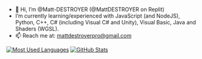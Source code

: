 - 👋 Hi, I’m @Matt-DESTROYER (@MattDESTROYER on Replit)
- I’m currently learning/experienced with JavaScript (and NodeJS), Python, C++, C# (including Visual C# and Unity), Visual Basic, Java and Shaders (WGSL).
- 📫 Reach me at: mattdestroyerpro@gmail.com

[![Most Used Languages](https://github-readme-stats.vercel.app/api/top-langs/?username=Matt-DESTROYER&theme=gruvbox_light)](https://github.com/Matt-DESTROYER)
[![GitHub Stats](https://github-readme-stats.vercel.app/api?username=Matt-DESTROYER&show_icons=true&count_private=true&theme=gruvbox_light)](https://github.com/Matt-DESTROYER)
